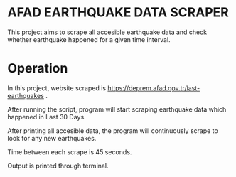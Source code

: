 # AFAD EARTHQUAKE DATA SCRAPER

This project aims to scrape all accesible earthquake data and check whether earthquake happened for a given time interval.

# Operation

In this project, website scraped is https://deprem.afad.gov.tr/last-earthquakes .

After running the script, program will start scraping earthquake data which happened in Last 30 Days.

After printing all accesible data, the program will continuously scrape to look for any new earthquakes.

Time between each scrape is 45 seconds.

Output is printed through terminal.

